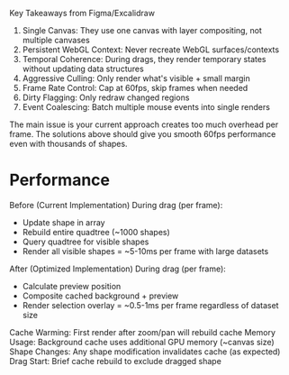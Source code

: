 Key Takeaways from Figma/Excalidraw

1. Single Canvas: They use one canvas with layer compositing, not multiple canvases
2. Persistent WebGL Context: Never recreate WebGL surfaces/contexts
3. Temporal Coherence: During drags, they render temporary states without updating data structures
4. Aggressive Culling: Only render what's visible + small margin
5. Frame Rate Control: Cap at 60fps, skip frames when needed
6. Dirty Flagging: Only redraw changed regions
7. Event Coalescing: Batch multiple mouse events into single renders

The main issue is your current approach creates too much overhead per frame. The solutions above should give you smooth 60fps performance even with thousands of shapes.

# Performance
Before (Current Implementation)
During drag (per frame):
- Update shape in array
- Rebuild entire quadtree (~1000 shapes)
- Query quadtree for visible shapes
- Render all visible shapes
= ~5-10ms per frame with large datasets

After (Optimized Implementation)
During drag (per frame):
- Calculate preview position
- Composite cached background + preview
- Render selection overlay
= ~0.5-1ms per frame regardless of dataset size

Cache Warming: First render after zoom/pan will rebuild cache
Memory Usage: Background cache uses additional GPU memory (~canvas size)
Shape Changes: Any shape modification invalidates cache (as expected)
Drag Start: Brief cache rebuild to exclude dragged shape